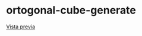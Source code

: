 # ortogonal-cube-generate

[Vista previa](https://app.netlify.com/sites/clever-creponne-dd9304/overview)
